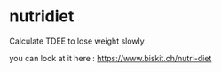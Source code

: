 # nutridiet
Calculate TDEE to lose weight slowly

you can look at it here : https://www.biskit.ch/nutri-diet
